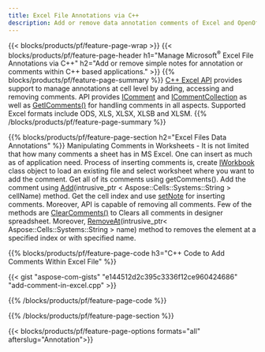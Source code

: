 ```yaml
---
title: Excel File Annotations via C++
description: Add or remove data annotation comments of Excel and OpenOffice spreadsheets with C++ library.
---
```


{{< blocks/products/pf/feature-page-wrap >}}
{{< blocks/products/pf/feature-page-header h1="Manage Microsoft<sup>&reg;</sup> Excel File Annotations via C++" h2="Add or remove simple notes for annotation or comments within C++ based applications." >}}
{{% blocks/products/pf/feature-page-summary %}}
[C++ Excel API](/cells/cpp/) provides support to manage annotations at cell level by adding, accessing and removing comments. API provides [IComment](https://reference.aspose.com/cells/cpp/class/aspose.cells.i_comment) and [ICommentCollection](https://reference.aspose.com/cells/cpp/class/aspose.cells.i_comment_collection) as well as [GetIComments()](https://reference.aspose.com/cells/cpp/class/aspose.cells.i_worksheet#ae7cce5f85b7b25a1e5c58df1b613ca5a) for handling comments in all aspects. Supported Excel formats include ODS, XLS, XLSX, XLSB and XLSM.
{{% /blocks/products/pf/feature-page-summary  %}}

{{% blocks/products/pf/feature-page-section  h2="Excel Files Data Annotations" %}}
Manipulating Comments in Worksheets - It is not limited that how many comments a sheet has in MS Excel. One can insert as much as of application need. Process of inserting comments is, create [IWorkbook](https://reference.aspose.com/cells/cpp/class/aspose.cells.i_workbook) class object to load an existing file and select worksheet where you want to add the comment. Get all of its comments using getComments(). Add the comment using [Add](https://reference.aspose.com/cells/cpp/class/aspose.cells.i_comment_collection#a3f014415e292fa15c6220e9727dad384)(intrusive_ptr < Aspose::Cells::Systems::String > cellName) method. Get the cell index and use [setNote](https://reference.aspose.com/cells/cpp/class/aspose.cells.i_comment#a791b9d4e9bf3975709a7f93b5db09580) for inserting comments. Moreover, API is capable of removing all comments. Few of the methods are [ClearComments()](https://reference.aspose.com/cells/cpp/class/aspose.cells.i_worksheet#ad4e0ea291ae60fc1b5d815e520edc6c3) to Clears all comments in designer spreadsheet. Moreover, [RemoveAt](https://reference.aspose.com/cells/cpp/class/aspose.cells.i_worksheet_collection#addabcc7d7d76874694018fb3ba37b72c)(intrusive_ptr< Aspose::Cells::Systems::String > name) method to removes the element at a specified index or with specified name.

{{% blocks/products/pf/feature-page-code h3="C++ Code to Add Comments Within Excel File" %}}

{{< gist "aspose-com-gists" "e144512d2c395c3336f12ce960424686" "add-comment-in-excel.cpp" >}}

{{% /blocks/products/pf/feature-page-code  %}}

{{% /blocks/products/pf/feature-page-section %}}

{{< blocks/products/pf/feature-page-options formats="all" afterslug="Annotation">}}
